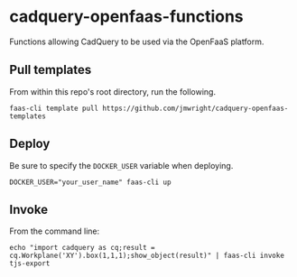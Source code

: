 # cadquery-openfaas-functions
Functions allowing CadQuery to be used via the OpenFaaS platform.

## Pull templates
From within this repo's root directory, run the following.
```
faas-cli template pull https://github.com/jmwright/cadquery-openfaas-templates

```

## Deploy
Be sure to specify the `DOCKER_USER` variable when deploying.
```
DOCKER_USER="your_user_name" faas-cli up
```

## Invoke
From the command line:
```
echo "import cadquery as cq;result = cq.Workplane('XY').box(1,1,1);show_object(result)" | faas-cli invoke tjs-export
```
